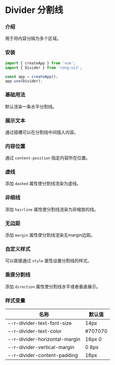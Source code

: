 # Divider 分割线


### 介绍
用于将内容分隔为多个区域。


### 安装
``` javascript
import { createApp } from 'vue';
import { Divider } from 'rong-ui3';

const app = createApp();
app.use(Divider);
```


### 基础用法
默认渲染一条水平分割线。
<script setup>
  import DividerBase from '../demo/DividerBase.vue?raw'
</script>
<HljsBlock :code="DividerBase"></HljsBlock>


### 展示文本
通过插槽可以在分割线中间插入内容。
<script setup>
  import DividerText from '../demo/DividerText.vue?raw'
</script>
<HljsBlock :code="DividerText"></HljsBlock>


### 内容位置
通过 `content-position` 指定内容所在位置。
<script setup>
  import DividerContentPosition from '../demo/DividerContentPosition.vue?raw'
</script>
<HljsBlock :code="DividerContentPosition"></HljsBlock>


### 虚线
添加 `dashed` 属性使分割线渲染为虚线。
<script setup>
  import DividerDashed from '../demo/DividerDashed.vue?raw'
</script>
<HljsBlock :code="DividerDashed"></HljsBlock>


### 非细线
添加 `hairline` 属性使分割线渲染为非缩放的线。
<script setup>
  import DividerNotHairline from '../demo/DividerNotHairline.vue?raw'
</script>
<HljsBlock :code="DividerNotHairline"></HljsBlock>


### 无边距
添加 `margin` 属性使分割线渲染无margin边距。
<script setup>
  import DividerNotMargin from '../demo/DividerNotMargin.vue?raw'
</script>
<HljsBlock :code="DividerNotMargin"></HljsBlock>


### 自定义样式
可以直接通过 `style` 属性设置分割线的样式。
<script setup>
  import DividerCustomStyle from '../demo/DividerCustomStyle.vue?raw'
</script>
<HljsBlock :code="DividerCustomStyle"></HljsBlock>


### 垂直分割线
添加 `direction` 属性使分割线水平或者垂直展示。
<script setup>
  import DividerDirection from '../demo/DividerDirection.vue?raw'
</script>
<HljsBlock :code="DividerDirection"></HljsBlock>


### 样式变量
| 名称                          | 默认值  |
|-------------------------------|---------|
| --r-divider-text-font-size    | 14px    |
| --r-divider-text-color        | #707070 |
| --r-divider-horizontal-margin | 16px 0  |
| --r-divider-vertical-margin   | 0 8px   |
| --r-divider-content-padding   | 16px    |
